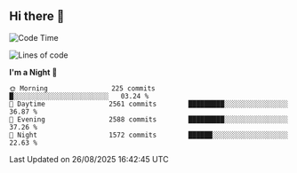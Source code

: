 ## Hi there 👋

<!--
**Wangmerlyn/Wangmerlyn** is a ✨ _special_ ✨ repository because its `README.md` (this file) appears on your GitHub profile.

Here are some ideas to get you started:

- 🔭 I’m currently working on ...
- 🌱 I’m currently learning ...
- 👯 I’m looking to collaborate on ...
- 🤔 I’m looking for help with ...
- 💬 Ask me about ...
- 📫 How to reach me: ...
- 😄 Pronouns: ...
- ⚡ Fun fact: ...
-->
<!--START_SECTION:waka-->
![Code Time](http://img.shields.io/badge/Code%20Time-516%20hrs%2041%20mins-blue)

![Lines of code](https://img.shields.io/badge/From%20Hello%20World%20I%27ve%20Written-41.6%20million%20lines%20of%20code-blue)

**I'm a Night 🦉** 

```text
🌞 Morning                225 commits         █░░░░░░░░░░░░░░░░░░░░░░░░   03.24 % 
🌆 Daytime                2561 commits        █████████░░░░░░░░░░░░░░░░   36.87 % 
🌃 Evening                2588 commits        █████████░░░░░░░░░░░░░░░░   37.26 % 
🌙 Night                  1572 commits        ██████░░░░░░░░░░░░░░░░░░░   22.63 % 
```



 Last Updated on 26/08/2025 16:42:45 UTC
<!--END_SECTION:waka-->
